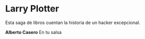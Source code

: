 # Larry Plotter

Esta saga de libros cuentan la historia de un hacker excepcional.

**Alberto Casero** En tu salsa
